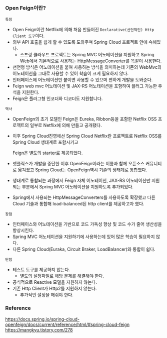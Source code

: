 ### Open Feign이란?
`특징`
  - Open Feign이란 Netflix에 의해 처음 만들어진 `Declarative(선언적인) Http Client 도구`이다.
  - 외부 API 호출을 쉽게 할 수 있도록 도와주며 Spring Cloud 프로젝트 안에 속해있다.
    - 스프링 클라우드 프로젝트는 Spring MVC 어노테이션을 지원하고 Spring Web에서 기본적으로 사용하는 HttpMessageConverter를 똑같이 사용한다. 
  - 선언형 방식은 어노테이션을 붙여 사용하는 방식을 의미하는데 기존의 WebMvc의 어노테이션을 그대로 사용할 수 있어 학습이 크게 필요하지 않다.
  - 인터페이스에 어노테이션만 붙이면 사용할 수 있으며 편하게 개발을 도와준다.
  - Feign web mvc 어노테이션 및 JAX-RS 어노테이션을 포함하여 플러그 가능한 주석을 지원한다.
  - Feign은 플러그형 인코더와 디코더도 지원합니다.

`역사`
  - OpenFeign의 초기 모델인 Feign은 Eureka, Ribbon등을 포함한 Netflix OSS 프로젝트의 일부로 Netflix에 의해 만들고 공개됐다.
  - 이후 Spring Cloud진영에선 Spring Cloud Netflix란 프로젝트로 Netflix OSS를 Spring Cloud 생태계로 포함시키고

    Feign은 별도의 starter로 제공되었다.

  - 넷플릭스가 개발을 중단한 이후 OpenFeign이라는 이름과 함께 오픈소스 커뮤니티로 옮겨졌고 Spring Cloud는 OpenFeign역시 기존의 생태계로 통합했다.
  - 생태계로 통합되는 과정에서 Feign 자체 어노테이션, JAX-RS 어노테이션만 지원되는 부분에서 Spring MVC 어노테이션을 지원하도록 추가되었다.
  - Spring에서 사용되는 HttpMessageConverters를 사용하도록 확장했고 다른 Cloud 기술과 통합해 load-balanced된 http client를 제공하고자 했다.

`장점`
  - 인터페이스와 어노테이션을 기반으로 코드 가독성 향상 및 코드 수가 줄어 생산성을 향상시킨다.
  - Spring MVC 어노테이션을 지원하기에 사용하는데 있어 많은 학습이 필요하지 않다.
  - 다른 Spring Cloud(Euraka, Circuit Braker, LoadBalancer)와 통합이 쉽다.

`단점`
  - 테스트 도구를 제공하지 않는다.
    - 별도의 설정파일로 해당 문제를 해결해야 한다.
  - 공식적으로 Reactive 모델을 지원하지 않는다.
  - 기존 Http Client가 Http2를 지원하지 않는다.
    - 추가적인 설정을 해줘야 한다.  

### Reference
<https://docs.spring.io/spring-cloud-openfeign/docs/current/reference/html/#spring-cloud-feign><br>
<https://mangkyu.tistory.com/278><br>
